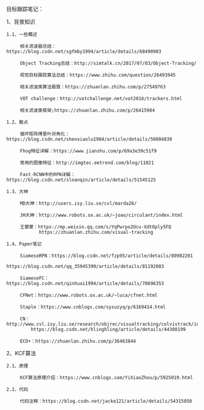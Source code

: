 目标跟踪笔记：

1、背景知识
  
    1.1、一些概述
        
         相关滤波器总结：https://blog.csdn.net/sgfmby1994/article/details/68490903
         
         Object Tracking总结：http://simtalk.cn/2017/07/03/Object-Tracking/
         
         视觉目标跟踪算法总结：https://www.zhihu.com/question/26493945
         
         相关滤波类算法极致：https://zhuanlan.zhihu.com/p/27549763
         
         VOT challenge：http://votchallenge.net/vot2016/trackers.html
         
         相关滤波类框架;https://zhuanlan.zhihu.com/p/26415984
         
    1.2、散点
         
         循环矩阵傅里叶对角化：https://blog.csdn.net/shenxiaolu1984/article/details/50884830
         
         Fhog特征详解：https://www.jianshu.com/p/69a3e39c51f9
         
         常用的图像特征：http://imgtec.eetrend.com/blog/11021
         
         Fast-RCNN中的RPN详解：https://blog.csdn.net/sloanqin/article/details/51545125
         
    1.3、大神
        
         MD大神：http://users.isy.liu.se/cvl/marda26/
         
         JH大神：http://www.robots.ox.ac.uk/~joao/circulant/index.html
         
         王蒙蒙：https://mp.weixin.qq.com/s/YqPwrpo2Ucu-XdtOply5FQ
                https://zhuanlan.zhihu.com/visual-tracking
           
    1.4、Paper笔记
    
         SiameseRPN：https://blog.csdn.net/fzp95/article/details/80982201
                     https://blog.csdn.net/qq_35945399/article/details/81192003
         
         SiameseFC：https://blog.csdn.net/qinhuai1994/article/details/78696353
         
         CFNet：https://www.robots.ox.ac.uk/~luca/cfnet.html
         
         Staple：https://www.cnblogs.com/sysuzyq/p/6169414.html
         
         CN：http://www.cvl.isy.liu.se/research/objrec/visualtracking/colvistrack/index.html
             https://blog.csdn.net/hlinghling/article/details/44308199
         
         ECO+：https://zhuanlan.zhihu.com/p/36463844
         
2、KCF算法

    2.1、原理
    
         KCF算法原理介绍：https://www.cnblogs.com/YiXiaoZhou/p/5925019.html
         
    2.2、代码
        
         代码注释：https://blog.csdn.net/jacke121/article/details/54315050
         
